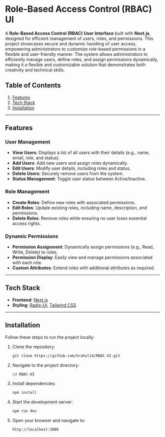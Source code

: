 # Role-Based Access Control (RBAC) UI  

A **Role-Based Access Control (RBAC) User Interface** built with **Next.js**, designed for efficient management of users, roles, and permissions. This project showcases secure and dynamic handling of user access, empowering administrators to customize role-based permissions in a flexible and user-friendly manner. The system allows administrators to efficiently manage users, define roles, and assign permissions dynamically, making it a flexible and customizable solution that demonstrates both creativity and technical skills.  

## Table of Contents  
1. [Features](#features)  
2. [Tech Stack](#tech-stack)  
3. [Installation](#installation)  

---

## Features  

### **User Management**  
- **View Users**: Displays a list of all users with their details (e.g., name, email, role, and status).  
- **Add Users**: Add new users and assign roles dynamically.  
- **Edit Users**: Modify user details, including roles and status.  
- **Delete Users**: Securely remove users from the system.  
- **Status Management**: Toggle user status between Active/Inactive.  

### **Role Management**  
- **Create Roles**: Define new roles with associated permissions.  
- **Edit Roles**: Update existing roles, including name, description, and permissions.  
- **Delete Roles**: Remove roles while ensuring no user loses essential access rights.  

### **Dynamic Permissions**  
- **Permission Assignment**: Dynamically assign permissions (e.g., Read, Write, Delete) to roles.  
- **Permission Display**: Easily view and manage permissions associated with each role.  
- **Custom Attributes**: Extend roles with additional attributes as required.  

---

## Tech Stack  

- **Frontend**: [Next.js](https://nextjs.org/)  
- **Styling**: [Radix-UI](https://www.radix-ui.com/), [Tailwind CSS](https://tailwindcss.com/)

---

## Installation  

Follow these steps to run the project locally:  

1. Clone the repository:  
   ```bash  
   git clone https://github.com/krahul14/RBAC-UI.git  

2. Navigate to the project directory:
   ```bash 
   cd RBAC-UI  

3. Install dependencies:
   ```bash 
   npm install  

4. Start the development server:
   ```bash 
   npm run dev   

5. Open your browser and navigate to:
   ```bash 
   http://localhost:3000    

